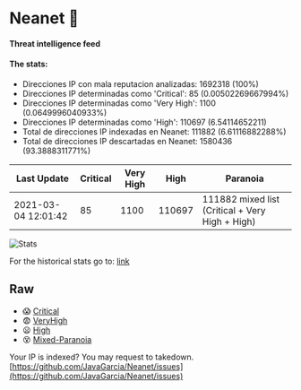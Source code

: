 # Neanet :hocho:
#### Threat intelligence feed
#### The stats:

- Direcciones IP con mala reputacion analizadas: 1692318 (100%)
- Direcciones IP determinadas como 'Critical':  85 (0.00502269667994%)
- Direcciones IP determinadas como 'Very High':  1100 (0.0649996040933%)
- Direcciones IP determinadas como 'High':  110697 (6.54114652211)
- Total de direcciones IP indexadas en Neanet:  111882 (6.61116882288%)
- Total de direcciones IP descartadas en Neanet:  1580436 (93.3888311771%)

| Last Update | Critical | Very High | High | Paranoia |
| --- | --- | --- | --- | --- |
| 2021-03-04 12:01:42 | 85 | 1100 | 110697 | 111882 mixed list (Critical + Very High + High)|

![Stats](https://docs.google.com/spreadsheets/d/e/2PACX-1vSnaNMIXVabIpDJjufMlzH7poXnshF3mgd8Is1g9ytUEzVsP5my4Trn8f-xkoLLQ38xpL3HtmUexLo6/pubchart?oid=501124687&format=image)

For the historical stats go to: [link](/stats.csv)
## Raw
- :scream: [Critical](https://raw.githubusercontent.com/JavaGarcia/Neanet/master/blacklists/neanet_critical.txt)
- :fearful: [VeryHigh](https://raw.githubusercontent.com/JavaGarcia/Neanet/master/blacklists/neanet_veryHigh.txtt)
- :frowning: [High](https://raw.githubusercontent.com/JavaGarcia/Neanet/master/blacklists/neanet_high.txt)
- :dizzy_face: [Mixed-Paranoia](https://raw.githubusercontent.com/JavaGarcia/Neanet/master/blacklists/neanet_all.txt)


Your IP is indexed? You may request to takedown. [https://github.com/JavaGarcia/Neanet/issues](https://github.com/JavaGarcia/Neanet/issues)











































































































































































































































































































































































































































































































































































































































































































































































































































































































































































































































































































































































































































































































































































































































































































































































































































































































































































































































































































































































































































































































































































































































































































































































































































































































































































































































































































































































































































































































































































































































































































































































































































































































































































































































































































































































































































































































































































































































































































































































































































































































































































































































































































































































































































































































































































































































































































































































































